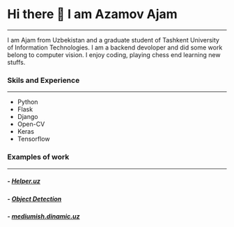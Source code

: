 # Hi there 👋 I am Azamov Ajam
---


I am Ajam from Uzbekistan and a graduate student of Tashkent University of Information Technologies. I am a backend devoloper and did some work belong to computer vision.
I enjoy coding, playing chess end learning new stuffs.


### Skils and Experience
---
- Python
- Flask
- Django
- Open-CV
- Keras
- Tensorflow


### Examples of work
---
##### - [Helper.uz](http://helper.question.uz)
##### - [Object Detection](http://object-detection.question.uz/)
##### - [mediumish.dinamic.uz](http://mediumish.dinamic.uz/)

